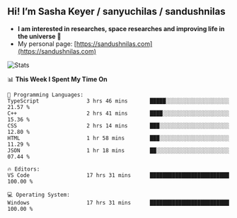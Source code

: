 ## Hi! I’m Sasha Keyer / sanyuchilas / sandushnilas

- **I am interested in researches, space researches and improving life in the universe 🌠**  
- My personal page: [https://sandushnilas.com](https://sandushnilas.com)

![Stats](https://github-readme-stats.vercel.app/api?username=sanyuchilas&show_icons=true&theme=react&hide=issues&count_private=true&layout=compact)

<!--START_SECTION:waka-->
📊 **This Week I Spent My Time On** 

```text
💬 Programming Languages: 
TypeScript               3 hrs 46 mins       █████░░░░░░░░░░░░░░░░░░░░   21.57 % 
C++                      2 hrs 41 mins       ████░░░░░░░░░░░░░░░░░░░░░   15.36 % 
CSS                      2 hrs 14 mins       ███░░░░░░░░░░░░░░░░░░░░░░   12.80 % 
HTML                     1 hr 58 mins        ███░░░░░░░░░░░░░░░░░░░░░░   11.29 % 
JSON                     1 hr 18 mins        ██░░░░░░░░░░░░░░░░░░░░░░░   07.44 % 

🔥 Editors: 
VS Code                  17 hrs 31 mins      █████████████████████████   100.00 % 

💻 Operating System: 
Windows                  17 hrs 31 mins      █████████████████████████   100.00 % 
```


<!--END_SECTION:waka-->
